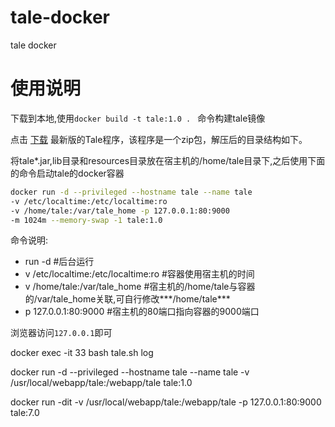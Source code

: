 # tale-docker
tale docker

# 使用说明
下载到本地,使用`docker build -t tale:1.0 . ` 命令构建tale镜像

<p>点击 <a href="http://static.biezhi.me/tale-least.zip?1231" rel="nofollow">下载</a> 最新版的Tale程序，该程序是一个zip包，解压后的目录结构如下。</p>

将tale*.jar,lib目录和resources目录放在宿主机的/home/tale目录下,之后使用下面的命令启动tale的docker容器

``` bash
docker run -d --privileged --hostname tale --name tale 
-v /etc/localtime:/etc/localtime:ro 
-v /home/tale:/var/tale_home -p 127.0.0.1:80:9000 
-m 1024m --memory-swap -1 tale:1.0 
```

命令说明:
- run -d                               #后台运行
- v /etc/localtime:/etc/localtime:ro  #容器使用宿主机的时间
- v /home/tale:/var/tale_home         #宿主机的/home/tale与容器的/var/tale_home关联,可自行修改***/home/tale***
- p 127.0.0.1:80:9000                 #宿主机的80端口指向容器的9000端口




浏览器访问`127.0.0.1`即可


docker exec -it 33 bash tale.sh log

docker run -d --privileged --hostname tale --name tale   -v /usr/local/webapp/tale:/webapp/tale  tale:1.0

docker run -dit   -v /usr/local/webapp/tale:/webapp/tale  -p 127.0.0.1:80:9000  tale:7.0
